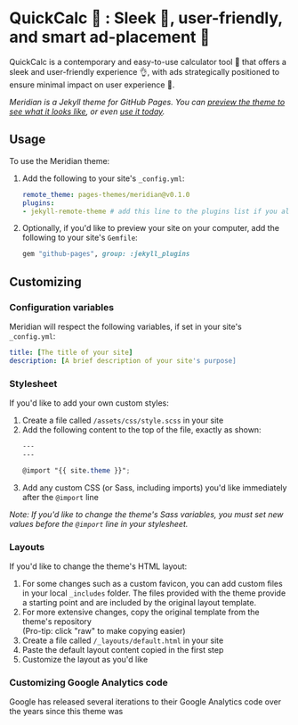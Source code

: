 # QuickCalc 🚀 : Sleek 🌟, user-friendly, and smart ad-placement 🎯

QuickCalc is a contemporary and easy-to-use calculator tool 🔧 that offers a sleek and user-friendly experience 👌, with ads strategically positioned to ensure minimal impact on user experience 📱.


*Meridian is a Jekyll theme for GitHub Pages. You can [preview the theme to see what it looks like](http://pages-themes.github.io/meridian), or even [use it today](#usage).*


## Usage

To use the Meridian theme:

1. Add the following to your site's `_config.yml`:

    ```yml
    remote_theme: pages-themes/meridian@v0.1.0
    plugins:
    - jekyll-remote-theme # add this line to the plugins list if you already have one
    ```

2. Optionally, if you'd like to preview your site on your computer, add the following to your site's `Gemfile`:

    ```ruby
    gem "github-pages", group: :jekyll_plugins
    ```

## Customizing

### Configuration variables

Meridian will respect the following variables, if set in your site's `_config.yml`:

```yml
title: [The title of your site]
description: [A brief description of your site's purpose]
```


### Stylesheet

If you'd like to add your own custom styles:

1. Create a file called `/assets/css/style.scss` in your site
2. Add the following content to the top of the file, exactly as shown:
    ```scss
    ---
    ---

    @import "{{ site.theme }}";
    ```
3. Add any custom CSS (or Sass, including imports) you'd like immediately after the `@import` line

*Note: If you'd like to change the theme's Sass variables, you must set new values before the `@import` line in your stylesheet.*

### Layouts

If you'd like to change the theme's HTML layout:

1. For some changes such as a custom favicon, you can add custom files in your local `_includes` folder. The files provided with the theme provide a starting point and are included by the original layout template.
2. For more extensive changes, copy the original template from the theme's repository<br />(Pro-tip: click "raw" to make copying easier)
3. Create a file called `/_layouts/default.html` in your site
4. Paste the default layout content copied in the first step
5. Customize the layout as you'd like

### Customizing Google Analytics code

Google has released several iterations to their Google Analytics code over the years since this theme was

